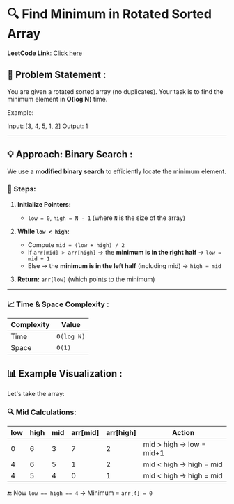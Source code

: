 # 🔍 Find Minimum in Rotated Sorted Array

**LeetCode Link**: [Click here](https://leetcode.com/problems/find-minimum-in-rotated-sorted-array/description/)

## 🧠 Problem Statement :

You are given a rotated sorted array (no duplicates). Your task is to find the minimum element in **O(log N)** time.

Example:

Input: [3, 4, 5, 1, 2]
Output: 1

---

## 💡 Approach: Binary Search :

We use a **modified binary search** to efficiently locate the minimum element.

### 🔁 Steps:

1. **Initialize Pointers:**
   - `low = 0`, `high = N - 1` (where `N` is the size of the array)

2. **While `low < high`:**
   - Compute `mid = (low + high) / 2`
   - If `arr[mid] > arr[high]` → the **minimum is in the right half** → `low = mid + 1`
   - Else → the **minimum is in the left half** (including mid) → `high = mid`

3. **Return:** `arr[low]` (which points to the minimum)

---

### 📈 Time & Space Complexity :

| Complexity | Value        |
|------------|--------------|
| Time       | `O(log N)`   |
| Space      | `O(1)`       |


## 📊 Example Visualization :

Let's take the array:


### 🔍 Mid Calculations:

| low | high | mid | arr[mid] | arr[high] | Action                  |
|-----|------|-----|----------|-----------|--------------------------|
| 0   | 6    | 3   | 7        | 2         | mid > high → low = mid+1 |
| 4   | 6    | 5   | 1        | 2         | mid < high → high = mid  |
| 4   | 5    | 4   | 0        | 1         | mid < high → high = mid  |

🔚 Now `low == high == 4` → Minimum = `arr[4] = 0`
